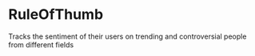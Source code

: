 # RuleOfThumb
 Tracks the sentiment of their users on trending and controversial people from different fields
